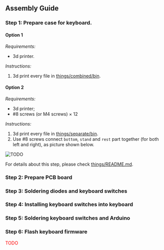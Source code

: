 ## Assembly Guide

### Step 1: Prepare case for keyboard.

#### Option 1

*Requirements:* 
- 3d printer.

*Instructions:*
1. 3d print every file in [things/combined/bin](../things/combined/bin).

#### Option 2

*Requirements:*
- 3d printer;
- \#8 screws (or M4 screws) × 12

*Instructions:*
1. 3d print every file in [things/separate/bin](../things/separate/bin).
2. Use \#8 screws connect `bottom`, `stand` and `rest` part together (for both left and right), as picture shown below.

![TODO](image/step1opt2p1.png)

For details about this step, please check [things/README.md](../things/README.md). 

### Step 2: Prepare PCB board


### Step 3: Soldering diodes and keyboard switches

### Step 4: Installing keyboard switches into keyboard

### Step 5: Soldering keyboard switches and Arduino

### Step 6: Flash keyboard firmware

<font color=red>TODO</font>